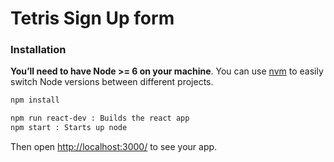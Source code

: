 # Tetris Sign Up form

### Installation

**You’ll need to have Node >= 6 on your machine**. You can use [nvm](https://github.com/creationix/nvm#installation) to easily switch Node versions between different projects.

```sh
npm install
```

```sh
npm run react-dev : Builds the react app
npm start : Starts up node
```

Then open [http://localhost:3000/](http://localhost:3000/) to see your app.<br>
